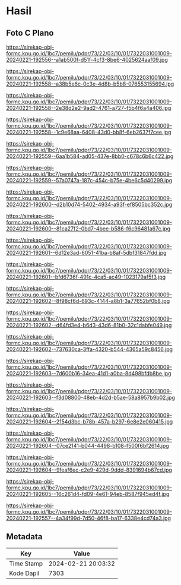 # Hasil

## Foto C Plano

https://sirekap-obj-formc.kpu.go.id/1bc7/pemilu/pdpr/73/22/03/10/01/7322031001009-20240221-192556--a1ab500f-d51f-4cf3-8be6-4025624aaf09.jpg

https://sirekap-obj-formc.kpu.go.id/1bc7/pemilu/pdpr/73/22/03/10/01/7322031001009-20240221-192558--a38b5e6c-0c3e-4d8b-b5b8-076553155694.jpg

https://sirekap-obj-formc.kpu.go.id/1bc7/pemilu/pdpr/73/22/03/10/01/7322031001009-20240221-192558--2e38d2e2-9ad2-4761-a727-f5b4f6a4a406.jpg

https://sirekap-obj-formc.kpu.go.id/1bc7/pemilu/pdpr/73/22/03/10/01/7322031001009-20240221-192558--1c9e68aa-6408-43d0-bb8f-6eb2637f7cee.jpg

https://sirekap-obj-formc.kpu.go.id/1bc7/pemilu/pdpr/73/22/03/10/01/7322031001009-20240221-192559--6aa1b584-ad05-437e-8bb0-c678c6b6c422.jpg

https://sirekap-obj-formc.kpu.go.id/1bc7/pemilu/pdpr/73/22/03/10/01/7322031001009-20240221-192559--57a0747a-187c-454c-b75e-4be6c5d40299.jpg

https://sirekap-obj-formc.kpu.go.id/1bc7/pemilu/pdpr/73/22/03/10/01/7322031001009-20240221-192600--d2b10d74-5402-4934-a93f-ef8505bc352c.jpg

https://sirekap-obj-formc.kpu.go.id/1bc7/pemilu/pdpr/73/22/03/10/01/7322031001009-20240221-192600--81ca27f2-0bd7-4bee-b586-f6c96481a67c.jpg

https://sirekap-obj-formc.kpu.go.id/1bc7/pemilu/pdpr/73/22/03/10/01/7322031001009-20240221-192601--6d12e3ad-6051-41ba-b8af-5dbf31847fdd.jpg

https://sirekap-obj-formc.kpu.go.id/1bc7/pemilu/pdpr/73/22/03/10/01/7322031001009-20240221-192601--bfd6736f-491c-4ca5-ac49-1023179af5f3.jpg

https://sirekap-obj-formc.kpu.go.id/1bc7/pemilu/pdpr/73/22/03/10/01/7322031001009-20240221-192602--8f98cf6d-693c-4144-a8b1-3a77652bf0b8.jpg

https://sirekap-obj-formc.kpu.go.id/1bc7/pemilu/pdpr/73/22/03/10/01/7322031001009-20240221-192602--d64fd3e4-b6d3-43d6-81b0-32c1dabfe049.jpg

https://sirekap-obj-formc.kpu.go.id/1bc7/pemilu/pdpr/73/22/03/10/01/7322031001009-20240221-192602--737630ca-3ffa-4320-b544-4365a59c8456.jpg

https://sirekap-obj-formc.kpu.go.id/1bc7/pemilu/pdpr/73/22/03/10/01/7322031001009-20240221-192603--7d600b16-34ea-41d1-a0ba-8d498bfdb8be.jpg

https://sirekap-obj-formc.kpu.go.id/1bc7/pemilu/pdpr/73/22/03/10/01/7322031001009-20240221-192603--f3d08800-48eb-4d2d-b5ae-58a8957b9b02.jpg

https://sirekap-obj-formc.kpu.go.id/1bc7/pemilu/pdpr/73/22/03/10/01/7322031001009-20240221-192604--2154d3bc-b78b-457a-b297-6e8e2e060415.jpg

https://sirekap-obj-formc.kpu.go.id/1bc7/pemilu/pdpr/73/22/03/10/01/7322031001009-20240221-192604--07ce2141-b044-4498-b108-f500f6bf2614.jpg

https://sirekap-obj-formc.kpu.go.id/1bc7/pemilu/pdpr/73/22/03/10/01/7322031001009-20240221-192604--9feaf6ec-c2e9-429d-9ddd-8391694b67cd.jpg

https://sirekap-obj-formc.kpu.go.id/1bc7/pemilu/pdpr/73/22/03/10/01/7322031001009-20240221-192605--16c261d4-fd09-4e61-94eb-8587f945ed4f.jpg

https://sirekap-obj-formc.kpu.go.id/1bc7/pemilu/pdpr/73/22/03/10/01/7322031001009-20240221-192557--4a34f99d-7d50-46f8-ba17-6338e4cd74a3.jpg


## Metadata

| Key        | Value               |
| ---------- | ------------------- |
| Time Stamp | 2024-02-21 20:03:32 |
| Kode Dapil | 7303                |



